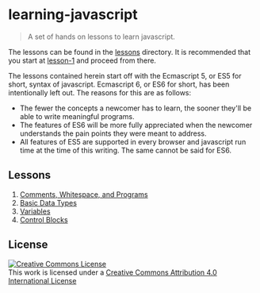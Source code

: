 # learning-javascript
> A set of hands on lessons to learn javascript.

The lessons can be found in the [lessons](lessons) directory.  It is recommended that you start at [lesson-1](lessons/lesson-1-comments-whitespace-programs.js) and proceed from there.

The lessons contained herein start off with the Ecmascript 5, or ES5 for short,
syntax of javascript.  Ecmascript 6, or ES6 for short, has been intentionally
left out.  The reasons for this are as follows:

* The fewer the concepts a newcomer has to learn, the sooner they'll be able to write
meaningful programs.
* The features of ES6 will be more fully appreciated when the newcomer understands
the pain points they were meant to address.
* All features of ES5 are supported in every browser and javascript run time at the
time of this writing.  The same cannot be said for ES6.

## Lessons

1. [Comments, Whitespace, and Programs](lessons/lesson-1-comments-whitespace-programs.js)
1. [Basic Data Types](lessons/lesson-2-basic-data-types.js)
1. [Variables](lessons/lesson-3-variables.js)
1. [Control Blocks](lessons/lesson-4-control-blocks.js)

## License
<a rel="license" href="http://creativecommons.org/licenses/by/4.0/"><img alt="Creative Commons License" style="border-width:0" src="https://i.creativecommons.org/l/by/4.0/88x31.png" /></a><br />This work is licensed under a <a rel="license" href="http://creativecommons.org/licenses/by/4.0/">Creative Commons Attribution 4.0 International License</a>
